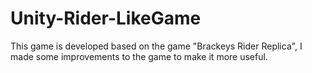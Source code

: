 # Unity-Rider-LikeGame
This game is developed based on the game "Brackeys Rider Replica", I made some improvements to the game to make it more useful.
